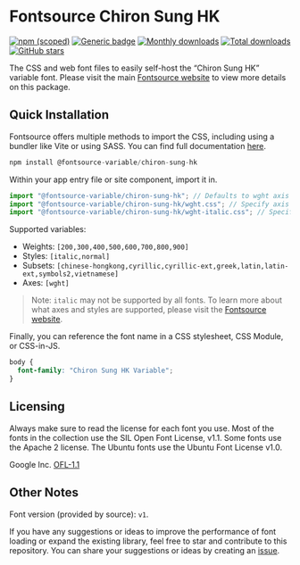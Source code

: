 # Fontsource Chiron Sung HK

[![npm (scoped)](https://img.shields.io/npm/v/@fontsource-variable/chiron-sung-hk?color=brightgreen)](https://www.npmjs.com/package/@fontsource-variable/chiron-sung-hk) [![Generic badge](https://img.shields.io/badge/fontsource-passing-brightgreen)](https://github.com/fontsource/fontsource) [![Monthly downloads](https://badgen.net/npm/dm/@fontsource-variable/chiron-sung-hk)](https://github.com/fontsource/fontsource) [![Total downloads](https://badgen.net/npm/dt/@fontsource-variable/chiron-sung-hk)](https://github.com/fontsource/fontsource) [![GitHub stars](https://img.shields.io/github/stars/fontsource/fontsource.svg?style=social&label=Star)](https://github.com/fontsource/fontsource/stargazers)

The CSS and web font files to easily self-host the “Chiron Sung HK” variable font. Please visit the main [Fontsource website](https://fontsource.org/fonts/chiron-sung-hk) to view more details on this package.

## Quick Installation

Fontsource offers multiple methods to import the CSS, including using a bundler like Vite or using SASS. You can find full documentation [here](https://fontsource.org/docs/getting-started/introduction).

```javascript
npm install @fontsource-variable/chiron-sung-hk
```

Within your app entry file or site component, import it in.

```javascript
import "@fontsource-variable/chiron-sung-hk"; // Defaults to wght axis
import "@fontsource-variable/chiron-sung-hk/wght.css"; // Specify axis
import "@fontsource-variable/chiron-sung-hk/wght-italic.css"; // Specify axis and style
```

Supported variables:
- Weights: `[200,300,400,500,600,700,800,900]`
- Styles: `[italic,normal]`
- Subsets: `[chinese-hongkong,cyrillic,cyrillic-ext,greek,latin,latin-ext,symbols2,vietnamese]`
- Axes: `[wght]`

> Note: `italic` may not be supported by all fonts. To learn more about what axes and styles are supported, please visit the [Fontsource website](https://fontsource.org/fonts/chiron-sung-hk).

Finally, you can reference the font name in a CSS stylesheet, CSS Module, or CSS-in-JS.

```css
body {
  font-family: "Chiron Sung HK Variable";
}
```

## Licensing
Always make sure to read the license for each font you use. Most of the fonts in the collection use the SIL Open Font License, v1.1. Some fonts use the Apache 2 license. The Ubuntu fonts use the Ubuntu Font License v1.0.

Google Inc.
[OFL-1.1](http://scripts.sil.org/OFL)

## Other Notes
Font version (provided by source): `v1`.

If you have any suggestions or ideas to improve the performance of font loading or expand the existing library, feel free to star and contribute to this repository. You can share your suggestions or ideas by creating an [issue](https://github.com/fontsource/fontsource/issues).